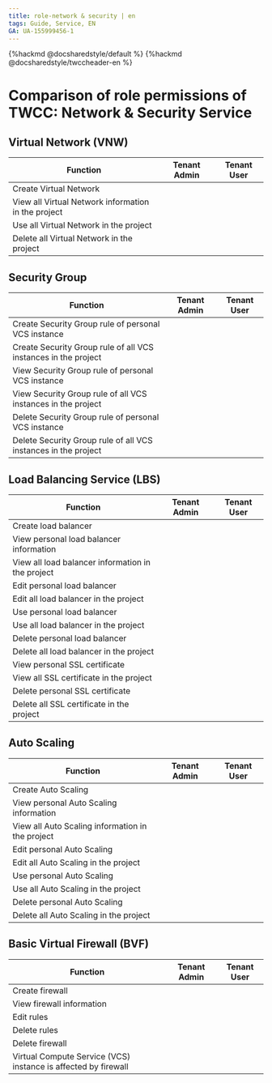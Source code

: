 ```yaml
---
title: role-network & security | en
tags: Guide, Service, EN
GA: UA-155999456-1
---
```


{%hackmd @docsharedstyle/default %}
{%hackmd @docsharedstyle/twccheader-en %}

<style>
.fa-times{color:#ADADAD; font-size:25px}
.fa-check{color:#27a5bd; font-size:25px}
</style>

# Comparison of role permissions of TWCC: Network & Security Service

## Virtual Network (VNW)

| Function | Tenant Admin | Tenant User |
| -------- | -------- | -------- |
|Create Virtual Network|<i class="fa fa-check" aria-hidden="true"></i>|<i class="fa fa-times" aria-hidden="true"></i>
|View all Virtual Network information in the project|<i class="fa fa-check" aria-hidden="true"></i>|<i class="fa fa-check" aria-hidden="true"></i>
|Use all Virtual Network in the project|<i class="fa fa-check" aria-hidden="true"></i>|<i class="fa fa-check" aria-hidden="true"></i>
|Delete all Virtual Network in the project|<i class="fa fa-check" aria-hidden="true"></i>|<i class="fa fa-times" aria-hidden="true"></i>

<!-- 
## VPN

| Function | Tenant Admin | Tenant User |
| -------- | -------- | -------- |
|Create IKE Policy|<i class="fa fa-check" aria-hidden="true"></i>|<i class="fa fa-times" aria-hidden="true"></i>
|View all IKE Policy in the project|<i class="fa fa-check" aria-hidden="true"></i>|<i class="fa fa-times" aria-hidden="true"></i>
|Delete all IKE Policy in the project|<i class="fa fa-check" aria-hidden="true"></i>|<i class="fa fa-times" aria-hidden="true"></i>
|Create IPsec Policy|<i class="fa fa-check" aria-hidden="true"></i>|<i class="fa fa-times" aria-hidden="true"></i>
|View all IPsec Policy in the project|<i class="fa fa-check" aria-hidden="true"></i>|<i class="fa fa-times" aria-hidden="true"></i>
|Delete all IPsec Policy in the project|<i class="fa fa-check" aria-hidden="true"></i>|<i class="fa fa-times" aria-hidden="true"></i>
|Create VPN|<i class="fa fa-check" aria-hidden="true"></i>|<i class="fa fa-times" aria-hidden="true"></i>
|View all VPN information in the project|<i class="fa fa-check" aria-hidden="true"></i>|<i class="fa fa-times" aria-hidden="true"></i>
|Delete all VPN in the project|<i class="fa fa-check" aria-hidden="true"></i>|<i class="fa fa-times" aria-hidden="true"></i>
|Virtual Compute Service (VCS) instance is affected by VPN|<i class="fa fa-check" aria-hidden="true"></i>|<i class="fa fa-check" aria-hidden="true"></i>
-->

## Security Group

| Function | Tenant Admin | Tenant User |
| -------- | -------- | -------- |
|Create Security Group rule of personal VCS instance|<i class="fa fa-check" aria-hidden="true"></i>|<i class="fa fa-check" aria-hidden="true"></i>
|Create Security Group rule of all VCS instances in the project|<i class="fa fa-check" aria-hidden="true"></i>|<i class="fa fa-times" aria-hidden="true"></i>
|View Security Group rule of personal VCS instance|<i class="fa fa-check" aria-hidden="true"></i>|<i class="fa fa-check" aria-hidden="true"></i>
|View Security Group rule of all VCS instances in the project|<i class="fa fa-check" aria-hidden="true"></i>|<i class="fa fa-times" aria-hidden="true"></i>
|Delete Security Group rule of personal VCS instance|<i class="fa fa-check" aria-hidden="true"></i>|<i class="fa fa-check" aria-hidden="true"></i>
|Delete Security Group rule of all VCS instances in the project|<i class="fa fa-check" aria-hidden="true"></i>|<i class="fa fa-times" aria-hidden="true"></i>

## Load Balancing Service (LBS)

| Function | Tenant Admin | Tenant User |
| -------- | -------- | -------- |
|Create load balancer|<i class="fa fa-check" aria-hidden="true"></i>|<i class="fa fa-check" aria-hidden="true"></i>
|View personal load balancer information|<i class="fa fa-check" aria-hidden="true"></i>|<i class="fa fa-check" aria-hidden="true"></i>
|View all load balancer information in the project|<i class="fa fa-check" aria-hidden="true"></i>|<i class="fa fa-times" aria-hidden="true"></i>
|Edit personal load balancer|<i class="fa fa-check" aria-hidden="true"></i>|<i class="fa fa-check" aria-hidden="true"></i>
|Edit all load balancer in the project|<i class="fa fa-check" aria-hidden="true"></i>|<i class="fa fa-times" aria-hidden="true"></i>
|Use personal load balancer|<i class="fa fa-check" aria-hidden="true"></i>|<i class="fa fa-check" aria-hidden="true"></i>
|Use all load balancer in the project|<i class="fa fa-check" aria-hidden="true"></i>|<i class="fa fa-times" aria-hidden="true"></i>
|Delete personal load balancer|<i class="fa fa-check" aria-hidden="true"></i>|<i class="fa fa-check" aria-hidden="true"></i>
|Delete all load balancer in the project|<i class="fa fa-check" aria-hidden="true"></i>|<i class="fa fa-times" aria-hidden="true"></i>
|View personal SSL certificate|<i class="fa fa-check" aria-hidden="true"></i>|<i class="fa fa-check" aria-hidden="true"></i>
|View all SSL certificate in the project|<i class="fa fa-times" aria-hidden="true"></i>|<i class="fa fa-times" aria-hidden="true"></i>
|Delete personal SSL certificate|<i class="fa fa-check" aria-hidden="true"></i>|<i class="fa fa-check" aria-hidden="true"></i>
|Delete all SSL certificate in the project|<i class="fa fa-times" aria-hidden="true"></i>|<i class="fa fa-times" aria-hidden="true"></i>



## Auto Scaling 

| Function | Tenant Admin | Tenant User |
| -------- | -------- | -------- |
|Create Auto Scaling|<i class="fa fa-check" aria-hidden="true"></i>|<i class="fa fa-check" aria-hidden="true"></i>
|View personal Auto Scaling information|<i class="fa fa-check" aria-hidden="true"></i>|<i class="fa fa-check" aria-hidden="true"></i>
|View all Auto Scaling information in the project|<i class="fa fa-check" aria-hidden="true"></i>|<i class="fa fa-times" aria-hidden="true"></i>
|Edit personal Auto Scaling|<i class="fa fa-check" aria-hidden="true"></i>|<i class="fa fa-check" aria-hidden="true"></i>
|Edit all Auto Scaling in the project|<i class="fa fa-check" aria-hidden="true"></i>|<i class="fa fa-times" aria-hidden="true"></i>
|Use personal Auto Scaling|<i class="fa fa-check" aria-hidden="true"></i>|<i class="fa fa-check" aria-hidden="true"></i>
|Use all Auto Scaling in the project|<i class="fa fa-check" aria-hidden="true"></i>|<i class="fa fa-times" aria-hidden="true"></i>
|Delete personal Auto Scaling|<i class="fa fa-check" aria-hidden="true"></i>|<i class="fa fa-check" aria-hidden="true"></i>
|Delete all Auto Scaling in the project|<i class="fa fa-check" aria-hidden="true"></i>|<i class="fa fa-times" aria-hidden="true"></i>

## Basic Virtual Firewall (BVF)

| Function | Tenant Admin | Tenant User |
| -------- | -------- | -------- |
|Create firewall|<i class="fa fa-check" aria-hidden="true"></i>|<i class="fa fa-times" aria-hidden="true"></i>
|View firewall information|<i class="fa fa-check" aria-hidden="true"></i>|<i class="fa fa-times" aria-hidden="true"></i>
|Edit rules|<i class="fa fa-check" aria-hidden="true"></i>|<i class="fa fa-times" aria-hidden="true"></i>
|Delete rules|<i class="fa fa-check" aria-hidden="true"></i>|<i class="fa fa-times" aria-hidden="true"></i>
|Delete firewall|<i class="fa fa-check" aria-hidden="true"></i>|<i class="fa fa-times" aria-hidden="true"></i>
|Virtual Compute Service (VCS) instance is affected by firewall|<i class="fa fa-check" aria-hidden="true"></i>|<i class="fa fa-check" aria-hidden="true"></i>

<!-- 
## Advanced Security Service (ADS)

| Function | Tenant Admin | Tenant User |
| -------- | -------- | -------- |
|Create firewall|<i class="fa fa-check" aria-hidden="true"></i>|<i class="fa fa-times" aria-hidden="true"></i>
|View personal firewall information|<i class="fa fa-check" aria-hidden="true"></i>|<i class="fa fa-times" aria-hidden="true"></i>
|View all firewall information in the project|<i class="fa fa-check" aria-hidden="true"></i>|<i class="fa fa-times" aria-hidden="true"></i>
|Enter personal Advanced Security Web Management Interface|<i class="fa fa-check" aria-hidden="true"></i>|<i class="fa fa-times" aria-hidden="true"></i>
|Enter all Advanced Security Web Management Interface in the project|<i class="fa fa-times" aria-hidden="true"></i>|<i class="fa fa-times" aria-hidden="true"></i>
|Delete personal firewall|<i class="fa fa-check" aria-hidden="true"></i>|<i class="fa fa-times" aria-hidden="true"></i>
|Delete all firewall in the project|<i class="fa fa-times" aria-hidden="true"></i>|<i class="fa fa-times" aria-hidden="true"></i>
|Virtual Compute Service (VCS) instance is affected by firewall|<i class="fa fa-check" aria-hidden="true"></i>|<i class="fa fa-check" aria-hidden="true"></i>

## Web Application Firewall (WAF)

| Function | Tenant Admin | Tenant User |
| -------- | -------- | -------- |
|Create firewall|<i class="fa fa-check" aria-hidden="true"></i>|<i class="fa fa-times" aria-hidden="true"></i>
|View personal firewall information|<i class="fa fa-check" aria-hidden="true"></i>|<i class="fa fa-times" aria-hidden="true"></i>
|View all firewall information in the project|<i class="fa fa-check" aria-hidden="true"></i>|<i class="fa fa-times" aria-hidden="true"></i>
|Edit personal firewall |<i class="fa fa-check" aria-hidden="true"></i>|<i class="fa fa-times" aria-hidden="true"></i>
|Edit all firewall in the project|<i class="fa fa-check" aria-hidden="true"></i>|<i class="fa fa-times" aria-hidden="true"></i>
|Enter personal firewall web management interface |<i class="fa fa-check" aria-hidden="true"></i>|<i class="fa fa-times" aria-hidden="true"></i>
|Enter all firewall web management interface in the project|<i class="fa fa-times" aria-hidden="true"></i>|<i class="fa fa-times" aria-hidden="true"></i>
|Delete personal firewall|<i class="fa fa-check" aria-hidden="true"></i>|<i class="fa fa-times" aria-hidden="true"></i>
|Delete all firewall in the project|<i class="fa fa-check" aria-hidden="true"></i>|<i class="fa fa-times" aria-hidden="true"></i>
|Virtual Compute Service (VCS) instance is affected by firewall|<i class="fa fa-check" aria-hidden="true"></i>|<i class="fa fa-check" aria-hidden="true"></i>

## Container Security

| Function | Tenant Admin | Tenant User |
| -------- | -------- | -------- |
|Enable Container Security|<i class="fa fa-check" aria-hidden="true"></i>|<i class="fa fa-times" aria-hidden="true"></i>
|View Container Security|<i class="fa fa-check" aria-hidden="true"></i>|<i class="fa fa-times" aria-hidden="true"></i>
|Disable Container Security|<i class="fa fa-check" aria-hidden="true"></i>|<i class="fa fa-times" aria-hidden="true"></i>
|Container is affected by Container Security|<i class="fa fa-check" aria-hidden="true"></i>|<i class="fa fa-check" aria-hidden="true"></i>
-->
